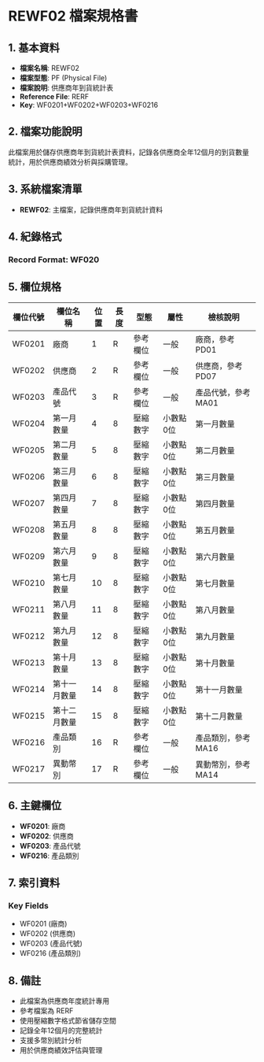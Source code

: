 # REWF02 檔案規格書

## 1. 基本資料
- **檔案名稱**: REWF02
- **檔案型態**: PF (Physical File)
- **檔案說明**: 供應商年到貨統計表
- **Reference File**: RERF
- **Key**: WF0201+WF0202+WF0203+WF0216

## 2. 檔案功能說明
此檔案用於儲存供應商年到貨統計表資料，記錄各供應商全年12個月的到貨數量統計，用於供應商績效分析與採購管理。

## 3. 系統檔案清單
- **REWF02**: 主檔案，記錄供應商年到貨統計資料

## 4. 紀錄格式
### Record Format: WF020

## 5. 欄位規格

| 欄位代號 | 欄位名稱 | 位置 | 長度 | 型態 | 屬性 | 檢核說明 |
|----------|----------|------|------|------|------|----------|
| WF0201 | 廠商 | 1 | R | 參考欄位 | 一般 | 廠商，參考 PD01 |
| WF0202 | 供應商 | 2 | R | 參考欄位 | 一般 | 供應商，參考 PD07 |
| WF0203 | 產品代號 | 3 | R | 參考欄位 | 一般 | 產品代號，參考 MA01 |
| WF0204 | 第一月數量 | 4 | 8 | 壓縮數字 | 小數點0位 | 第一月數量 |
| WF0205 | 第二月數量 | 5 | 8 | 壓縮數字 | 小數點0位 | 第二月數量 |
| WF0206 | 第三月數量 | 6 | 8 | 壓縮數字 | 小數點0位 | 第三月數量 |
| WF0207 | 第四月數量 | 7 | 8 | 壓縮數字 | 小數點0位 | 第四月數量 |
| WF0208 | 第五月數量 | 8 | 8 | 壓縮數字 | 小數點0位 | 第五月數量 |
| WF0209 | 第六月數量 | 9 | 8 | 壓縮數字 | 小數點0位 | 第六月數量 |
| WF0210 | 第七月數量 | 10 | 8 | 壓縮數字 | 小數點0位 | 第七月數量 |
| WF0211 | 第八月數量 | 11 | 8 | 壓縮數字 | 小數點0位 | 第八月數量 |
| WF0212 | 第九月數量 | 12 | 8 | 壓縮數字 | 小數點0位 | 第九月數量 |
| WF0213 | 第十月數量 | 13 | 8 | 壓縮數字 | 小數點0位 | 第十月數量 |
| WF0214 | 第十一月數量 | 14 | 8 | 壓縮數字 | 小數點0位 | 第十一月數量 |
| WF0215 | 第十二月數量 | 15 | 8 | 壓縮數字 | 小數點0位 | 第十二月數量 |
| WF0216 | 產品類別 | 16 | R | 參考欄位 | 一般 | 產品類別，參考 MA16 |
| WF0217 | 異動幣別 | 17 | R | 參考欄位 | 一般 | 異動幣別，參考 MA14 |

## 6. 主鍵欄位
- **WF0201**: 廠商
- **WF0202**: 供應商
- **WF0203**: 產品代號
- **WF0216**: 產品類別

## 7. 索引資料
### Key Fields
- WF0201 (廠商)
- WF0202 (供應商)
- WF0203 (產品代號)
- WF0216 (產品類別)

## 8. 備註
- 此檔案為供應商年度統計專用
- 參考檔案為 RERF
- 使用壓縮數字格式節省儲存空間
- 記錄全年12個月的完整統計
- 支援多幣別統計分析
- 用於供應商績效評估與管理 